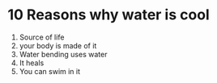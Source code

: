 # 10 Reasons why water is cool
1. Source of life
2. your body is made of it
3. Water bending uses water
4. It heals
5. You can swim in it